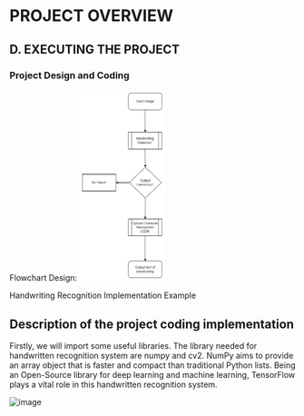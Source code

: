# PROJECT OVERVIEW
## D. EXECUTING THE PROJECT
### Project Design and Coding
Flowchart Design:
<img src="assets/Flowchart_Diagram.png" width="30%">

Handwriting Recognition Implementation Example

## Description of the project coding implementation

Firstly, we will import some useful libraries. The library needed for handwritten recognition system are numpy and cv2. NumPy aims to provide an array object that is faster and compact than traditional Python lists.  Being an Open-Source library for deep learning and machine learning, TensorFlow plays a vital role in this handwritten recognition system. 

![image](https://user-images.githubusercontent.com/121591873/211891793-867aaa22-6f9f-4fa2-8e8d-c2954eb0e59b.png)

